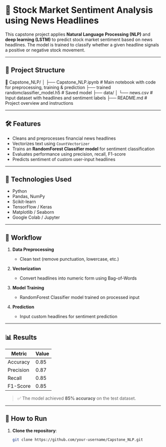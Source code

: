 # 🧠 Stock Market Sentiment Analysis using News Headlines

This capstone project applies **Natural Language Processing (NLP)** and **deep learning (LSTM)** to predict stock market sentiment based on news headlines. The model is trained to classify whether a given headline signals a positive or negative stock movement.

---

## 📂 Project Structure
📁 Capstone_NLP/
│
├── Capstone_NLP.ipynb      # Main notebook with code for preprocessing, training & prediction
├── trained randomclassifier_model.h5   # Saved  model
├── data/
│   └── news.csv            # Input dataset with headlines and sentiment labels
├── README.md               # Project overview and instructions


---

## 🛠️ Features

- Cleans and preprocesses financial news headlines
- Vectorizes text using `CountVectorizer`
- Trains an **RandomForest Classifier model** for sentiment classification
- Evaluates performance using precision, recall, F1-score
- Predicts sentiment of custom user-input headlines

---

## 🧪 Technologies Used

- Python  
- Pandas, NumPy  
- Scikit-learn  
- TensorFlow / Keras  
- Matplotlib / Seaborn  
- Google Colab / Jupyter  

---

## 🧩 Workflow

1. **Data Preprocessing**
   - Clean text (remove punctuation, lowercase, etc.)

2. **Vectorization**
   - Convert headlines into numeric form using Bag-of-Words

3. **Model Training**
   - RandomForest Classifier model trained on processed input

4. **Prediction**
   - Input custom headlines for sentiment prediction

---

## 📊 Results

| Metric     | Value |
|------------|-------|
| Accuracy   | 0.85  |
| Precision  | 0.87  |
| Recall     | 0.85  |
| F1-Score   | 0.85  |

> ✅ The model achieved **85% accuracy** on the test dataset.

---

## 🔁 How to Run

1. **Clone the repository**:
   ```bash
   git clone https://github.com/your-username/Capstone_NLP.git



